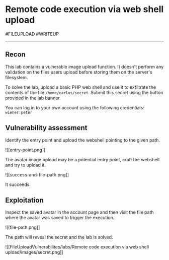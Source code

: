 # Remote code execution via web shell upload

#FILEUPLOAD 
#WRITEUP 

<hr>

## Recon

This lab contains a vulnerable image upload function. It doesn't perform any validation on the files users upload before storing them on the server's filesystem.

To solve the lab, upload a basic PHP web shell and use it to exfiltrate the contents of the file `/home/carlos/secret`. Submit this secret using the button provided in the lab banner.

You can log in to your own account using the following credentials: `wiener:peter`

## Vulnerability assessment

Identify the entry point and upload the webshell pointing to the given path.

![[entry-point.png]]

The avatar image upload may be a potential entry point, craft the webshell and try to upload it.

![[success-and-file-path.png]]

It succeeds.


## Exploitation

Inspect the saved avatar in the account page and then visit the file path where the avatar was saved to trigger the execution.

![[file-path.png]]

The path will reveal the secret and the lab is solved.

![[FileUploadVulnerabilites/labs/Remote code execution via web shell upload/images/secret.png]]